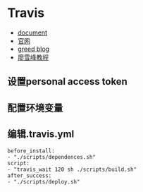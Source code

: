 
# Travis

- [document](https://docs.travis-ci.com/user/getting-started/)
- [官网](https://www.travis-ci.org/)
- [greed blog](https://github.com/greedbell/blog/blob/master/ci/travis.md)
- [廖雪峰教程](https://www.liaoxuefeng.com/article/0014631488240837e3633d3d180476cb684ba7c10fda6f6000)

## 设置personal access token

## 配置环境变量

## 编辑.travis.yml

```
before_install:
- "./scripts/dependences.sh"
script:
- "travis_wait 120 sh ./scripts/build.sh"
after_success:
- "./scripts/deploy.sh"
```
